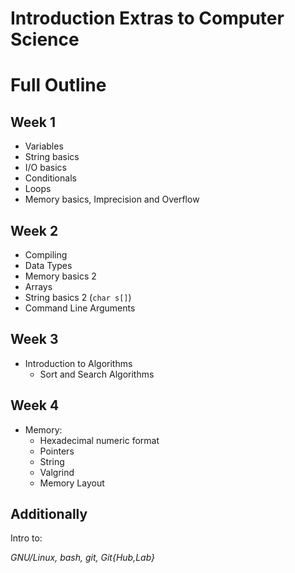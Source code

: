 # Introduction Extras to Computer Science


# Full Outline

## Week 1

+ Variables
+ String basics
+ I/O basics
+ Conditionals
+ Loops
+ Memory basics, Imprecision and Overflow

## Week 2

+ Compiling
+ Data Types
+ Memory basics 2
+ Arrays
+ String basics 2 (`char s[]`)
+ Command Line Arguments

## Week 3

+ Introduction to Algorithms
  + Sort and Search Algorithms

## Week 4

+ Memory:
  + Hexadecimal numeric format
  + Pointers
  + String
  + Valgrind
  + Memory Layout

## Additionally

Intro to:

_GNU/Linux, bash, git, Git{Hub,Lab}_
